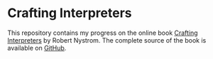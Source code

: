 # Crafting Interpreters

This repository contains my progress on the online book [Crafting Interpreters](https://www.craftinginterpreters.com) by Robert Nystrom. The complete source of the book is available on [GitHub](https://github.com/munificent/craftinginterpreters).


